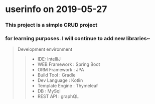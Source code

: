 # userinfo on 2019-05-27
### This project is a simple CRUD project
### for learning purposes. I will continue to add new libraries~

> Development environment
>> *  IDE: IntelliJ 
>> *  WEB Framework : Spring Boot
>> *  ORM Framework : JPA
>> *  Build Tool : Gradle
>> *  Dev Language : Kotlin
>> *  Template Engine : Thymeleaf
>> *  DB : MySql
>> * REST API : graphQL